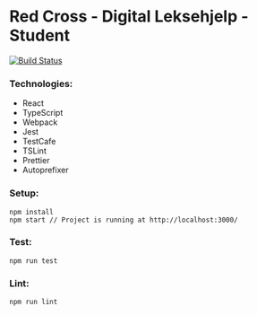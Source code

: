 # Red Cross - Digital Leksehjelp - Student

[![Build Status](https://jenkins.capra.tv/buildStatus/icon?job=redcross-digital-leksehjelp-frontend-frivillig/master)](https://jenkins.capra.tv/job/redcross-digital-leksehjelp-frontend-frivillig/job/master/)

### Technologies:

- React
- TypeScript
- Webpack
- Jest
- TestCafe
- TSLint
- Prettier
- Autoprefixer

### Setup:

```
npm install
npm start // Project is running at http://localhost:3000/
```

### Test:

```
npm run test
```

### Lint:

```
npm run lint
```
